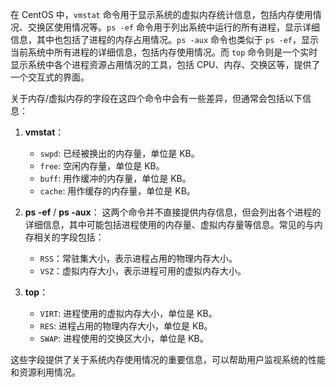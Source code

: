 在 CentOS 中，`vmstat` 命令用于显示系统的虚拟内存统计信息，包括内存使用情况、交换区使用情况等。`ps -ef` 命令用于列出系统中运行的所有进程，显示详细信息，其中也包括了进程的内存占用情况。`ps -aux` 命令也类似于 `ps -ef`，显示当前系统中所有进程的详细信息，包括内存使用情况。而 `top` 命令则是一个实时显示系统中各个进程资源占用情况的工具，包括 CPU、内存、交换区等，提供了一个交互式的界面。

关于内存/虚拟内存的字段在这四个命令中会有一些差异，但通常会包括以下信息：

1. **vmstat**：
   - `swpd`: 已经被换出的内存量，单位是 KB。
   - `free`: 空闲内存量，单位是 KB。
   - `buff`: 用作缓冲的内存量，单位是 KB。
   - `cache`: 用作缓存的内存量，单位是 KB。

2. **ps -ef** / **ps -aux**：
   这两个命令并不直接提供内存信息，但会列出各个进程的详细信息，其中可能包括进程使用的内存量、虚拟内存量等信息。常见的与内存相关的字段包括：
   - `RSS`：常驻集大小，表示进程占用的物理内存大小。
   - `VSZ`：虚拟内存大小，表示进程可用的虚拟内存大小。

3. **top**：
   - `VIRT`: 进程使用的虚拟内存大小，单位是 KB。
   - `RES`: 进程占用的物理内存大小，单位是 KB。
   - `SWAP`: 进程使用的交换区大小，单位是 KB。

这些字段提供了关于系统内存使用情况的重要信息，可以帮助用户监视系统的性能和资源利用情况。